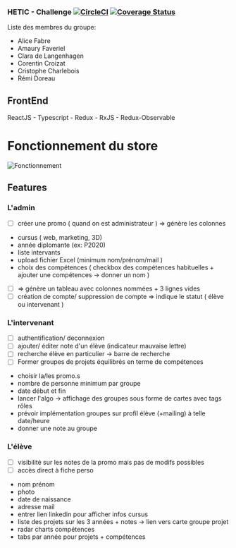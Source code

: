 ### HETIC - Challenge [![CircleCI](https://circleci.com/gh/ayshiff/hetic-challenge.svg?style=svg)](https://circleci.com/gh/ayshiff/hetic-challenge) [![Coverage Status](https://coveralls.io/repos/github/ayshiff/hetic-challenge/badge.svg?branch=master)](https://coveralls.io/github/ayshiff/hetic-challenge?branch=master)

Liste des membres du groupe:

- Alice Fabre
- Amaury Faveriel
- Clara de Langenhagen
- Corentin Croizat
- Cristophe Charlebois
- Rémi Doreau

## FrontEnd

ReactJS - Typescript - Redux - RxJS - Redux-Observable

# Fonctionnement du store

![Fonctionnement](https://snipcart.com/media/203947/how-redux-works.png)

## Features

### L'admin

- [ ] créer une promo ( quand on est administrateur ) ⇒ génère les colonnes
- cursus ( web, marketing, 3D)
- année diplomante (ex: P2020)
- liste intervants
- upload fichier Excel (minimum nom/prénom/mail )
- choix des compétences ( checkbox des compétences habituelles + ajouter une compétences → donner un nom )
- [ ] ⇒ génère un tableau avec colonnes nommées + 3 lignes vides
- [ ] création de compte/ suppression de compte ⇒ indique le statut ( élève ou intervenant )

### L'intervenant

- [ ] authentification/ deconnexion
- [ ] ajouter/ éditer note d'un élève (indicateur mauvaise lettre)
- [ ] recherche élève en particulier → barre de recherche
- [ ] Former groupes de projets équilibrés en terme de compétences
- choisir la/les promo.s
- nombre de personne minimum par groupe
- date début et fin
- lancer l'algo → affichage des groupes sous forme de cartes avec tags rôles
- prévoir implémentation groupes sur profil élève (+mailing) à telle date/heure
- donner une note au groupe

### L'élève

- [ ] visibilité sur les notes de la promo mais pas de modifs possibles
- [ ] accès direct à fiche perso
- nom prénom
- photo
- date de naissance
- adresse mail
- entrer lien linkedin pour afficher infos cursus
- liste des projets sur les 3 années + notes → lien vers carte groupe projet
- radar charts compétences
- tabs par année pour projets + compétences
